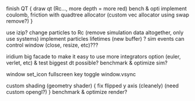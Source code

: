 finish QT {
	draw qt (Rc..., more depth = more red)
	bench & opti
	implement coulomb, friction with quadtree
	allocator (custom vec allocator using swap remove?)
}

use izip?
change particles to Rc (remove simulation data altogether, only use systems)
implement particles lifetimes (new buffer) ?
sim events can control window (close, resize, etc)???

iridium big facade to make it easy to use
more integrators option (euler, verlet, etc) & test biggest dt possible?
benchmark & optimize sim?

window set_icon
fullscreen key toggle
window.vsync

custom shading (geometry shader) {
	fix flipped y axis (cleanely) (need custom opengl?)
}
benchmark & optimize render?
